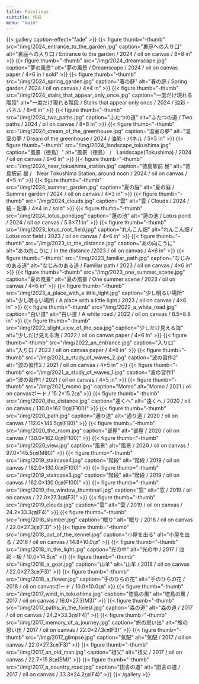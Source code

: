 ```yaml
---
title: Paintings
subtitle: 作品
menu: "main"
---
```




{{< gallery caption-effect="fade" >}}
  {{< figure thumb="-thumb" src="/img/2024_entrance_to_the_garden.jpg" caption="裏庭への入り口" alt="裏庭への入り口 / Entrance to the garden / 2024 / oil on canvas / 8×8 in" >}}
  {{< figure thumb="-thumb" src="/img/2024_dreamscape.jpg" caption="夢の風景" alt="夢の風景 / Dreamscape / 2024 / oil on canvas paper / 4×6 in / sold" >}}
  {{< figure thumb="-thumb" src="/img/2024_spring_garden.jpg" caption="春の庭" alt="春の庭 / Spring garden / 2024 / oil on canvas / 4×4 in" >}}
  {{< figure thumb="-thumb" src="/img/2024_stairs_that_appear_only_once.jpg" caption="一度だけ現れる階段" alt="一度だけ現れる階段 / Stairs that appear only once / 2024 / 油彩・パネル / 6×6 in" >}}
  {{< figure thumb="-thumb" src="/img/2024_two_paths.jpg" caption="ふたつの道" alt="ふたつの道 / Two paths / 2024 / oil on canvas / 8×8 in" >}}
  {{< figure thumb="-thumb" src="/img/2024_dream_of_the_greenhouse.jpg" caption="温室の夢" alt="温室の夢 / Dream of the greenhouse / 2024 / 油彩・パネル / 5×5 in" >}}
  {{< figure thumb="-thumb" src="/img/2024_landscape_tokushima.jpg" caption="風景（徳島）" alt="風景（徳島） /　Landscape(Tokushima) / 2024 / oil on canvas / 6×6 in" >}}
  {{< figure thumb="-thumb" src="/img/2024_near_tokushima_station.jpg" caption="徳島駅前 昼" alt="徳島駅前 昼 /　Near Tokushima Station, around noon / 2024 / oil on canvas / 4×5 in" >}}
  {{< figure thumb="-thumb" src="/img/2024_summer_garden.jpg" caption="夏の庭" alt="夏の庭 / Summer garden / 2024 / oil on canvas / 4×3 in" >}}
  {{< figure thumb="-thumb" src="/img/2024_clouds.jpg" caption="雲" alt="雲 / Clouds / 2024 / 紙・鉛筆 / 4×4 in / sold" >}}
  {{< figure thumb="-thumb" src="/img/2024_lotus_pond.jpg" caption="蓮の池" alt="蓮の池 / Lotus pond / 2024 / oil on canvas / 5.6×7.1 in" >}}
  {{< figure thumb="-thumb" src="/img/2023_lotus_root_field.jpg" caption="れんこん畑" alt="れんこん畑 / Lotus root field / 2023 / oil on canvas / 4×6 in" >}}
  {{< figure thumb="-thumb" src="/img/2023_in_the_distance.jpg" caption="あの向こうに" alt="あの向こうに / In the distance /2023 / oil on canvas / 4×6 in" >}}
  {{< figure thumb="-thumb" src="/img/2023_familiar_path.jpg" caption="なじみのある道" alt="なじみのある道 / Familiar path / 2023 / oil on canvas / 4×6 in" >}}
  {{< figure thumb="-thumb" src="/img/2023_one_summer_scene.jpg" caption="夏の風景" alt="夏の風景 / One summer scene / 2023 / oil on canvas / 4×6 in" >}}
  {{< figure thumb="-thumb" src="/img/2023_a_place_with_a little_light.jpg" caption="少し明るい場所" alt="少し明るい場所 / A place with a little light / 2023 / oil on canvas / 4×6 in" >}}
  {{< figure thumb="-thumb" src="/img/2022_a_white_road.jpg" caption="白い道" alt="白い道 / A white road / 2022 / oil on canvas / 6.5×8.8 in" >}}
  {{< figure thumb="-thumb" src="/img/2022_slight_view_of_the_sea.jpg" caption="少しだけ見える海" alt="少しだけ見える海 / 2022 / oil on canvas paper / 4×6 in" >}}
  {{< figure thumb="-thumb" src="/img/2022_an_entrance.jpg" caption="入り口" alt="入り口 / 2022 / oil on canvas paper / 4×6 in" >}}
  {{< figure thumb="-thumb" src="/img/2021_a_study_of_waves_2.jpg" caption="波の習作2" alt="波の習作2 / 2021 / oil on canvas / 4×5 in" >}}
  {{< figure thumb="-thumb" src="/img/2021_a_study_of_waves_1.jpg" caption="波の習作1" alt="波の習作1 / 2021 / oil on canvas / 4×5 in" >}}
  {{< figure thumb="-thumb" src="/img/2021_momo.jpg" caption="Momo" alt="Momo / 2021 / oil on canvasボード / 15.2×15.2㎝" >}}
  {{< figure thumb="-thumb" src="/img/2020_the_distance.jpg" caption="遠くへ" alt="遠くへ / 2020 / oil on canvas / 130.0×162.0㎝(F100)" >}}
  {{< figure thumb="-thumb" src="/img/2020_path.jpg" caption="通り道" alt="通り道 /  2020 / oil on canvas / 112.0×145.5㎝(F80)" >}}
  {{< figure thumb="-thumb" src="/img/2020_the_room.jpg" caption="部屋" alt="部屋 / 2020 / oil on canvas / 130.0×162.0㎝(F100)" >}}
  {{< figure thumb="-thumb" src="/img/2020_view.jpg" caption="風景" alt="風景 / 2020 / oil on canvas / 97.0×145.5㎝(M80)" >}}
  {{< figure thumb="-thumb" src="/img/2019_staircase4.jpg" caption="階段" alt="階段 / 2019 / oil on canvas / 162.0×130.0㎝(F100)" >}}
  {{< figure thumb="-thumb" src="/img/2019_staircase3.jpg" caption="階段" alt="階段 / 2019 / oil on canvas / 162.0×130.0㎝(F100)" >}}
  {{< figure thumb="-thumb" src="/img/2019_the_window_thumbnail.jpg" caption="窓" alt="窓 / 2019 / oil on canvas / 22.0×27.3㎝(F3)" >}}
  {{< figure thumb="-thumb" src="/img/2019_clouds.jpg" caption="雲" alt="雲 / 2019 / oil on canvas / 24.2×33.3㎝(F4)" >}}
  {{< figure thumb="-thumb" src="/img/2018_slumber.jpg" caption="眠り" alt="眠り / 2018 / oil on canvas / 22.0×27.3㎝(F3)" >}}
  {{< figure thumb="-thumb" src="/img/2018_out_of_the_kennel.jpg" caption="小屋を出る" alt="小屋を出る / 2018 / oil on canvas / 14.8×10.0㎝" >}}
  {{< figure thumb="-thumb" src="/img/2018_in_the_light.jpg" caption="光の中" alt="光の中 / 2017 / 油彩・板 / 10.0×14.8㎝" >}}
  {{< figure thumb="-thumb" src="/img/2018_a_goat.jpg" caption="山羊" alt="山羊 / 2018 / oil on canvas / 22.0×27.3㎝(F3)" >}}
  {{< figure thumb="-thumb" src="/img/2018_a_flower.jpg" caption="手のひらの花" alt="手のひらの花 / 2018 / oil on canvasボード / 10.0×10.0㎝" >}}
  {{< figure thumb="-thumb" src="/img/2017_wind_in_tokushima.jpg" caption="徳島の風" alt="徳島の風 / 2017 / oil on canvas / 16.0×27.3(M3)" >}}
  {{< figure thumb="-thumb" src="/img/2017_paths_in_the_forest.jpg" caption="森の道" alt="森の道 / 2017 / oil on canvas / 24.2×33.3㎝(F4)" >}}
  {{< figure thumb="-thumb" src="/img/2017_memory_of_a_journey.jpg" caption="旅の思い出" alt="旅の思い出 / 2017 / oil on canvas / 22.0×27.3㎝(F3)" >}}
  {{< figure thumb="-thumb" src="/img/2017_glimpse.jpg" caption="気配" alt="気配 / 2017 / oil on canvas / 22.0×27.3㎝(F3)" >}}
  {{< figure thumb="-thumb" src="/img/2017_an_old_man.jpg" caption="祖父" alt="祖父 / 2017 / oil on canvas / 22.7×15.8㎝(SM)" >}}
  {{< figure thumb="-thumb" src="/img/2017_a_country_road.jpg" caption="田舎の道" alt="田舎の道 / 2017 / oil on canvas / 33.3×24.2㎝(F4)" >}}
{{< /gallery >}}

